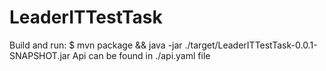 # LeaderITTestTask
Build and run:
$ mvn package && java -jar ./target/LeaderITTestTask-0.0.1-SNAPSHOT.jar
Api can be found in ./api.yaml file
